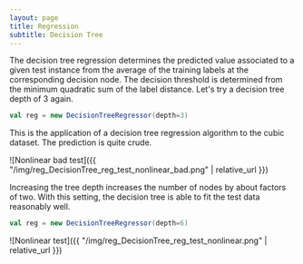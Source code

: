 ```yaml
---
layout: page
title: Regression
subtitle: Decision Tree
---
```


The decision tree regression determines the predicted value associated to a given test instance from the average of the training labels at the corresponding decision node. The decision threshold is determined from the minimum quadratic sum of the label distance. Let's try a decision tree depth of 3 again.

```scala
val reg = new DecisionTreeRegressor(depth=3)
```

This is the application of a decision tree regression algorithm to the cubic dataset. The prediction is quite crude.

![Nonlinear bad test]({{ "/img/reg_DecisionTree_reg_test_nonlinear_bad.png" | relative_url }})

Increasing the tree depth increases the number of nodes by about factors of two. With this setting, the decision tree is able to fit the test data reasonably well.

```scala
val reg = new DecisionTreeRegressor(depth=6)
```

![Nonlinear test]({{ "/img/reg_DecisionTree_reg_test_nonlinear.png" | relative_url }})
